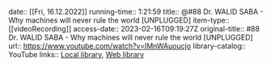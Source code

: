 date:: [[Fri, 16.12.2022]]
running-time:: 1:21:59
title:: @#88 Dr. WALID SABA - Why machines will never rule the world [UNPLUGGED]
item-type:: [[videoRecording]]
access-date:: 2023-02-16T09:19:27Z
original-title:: #88 Dr. WALID SABA - Why machines will never rule the world [UNPLUGGED]
url:: https://www.youtube.com/watch?v=IMnWAuoucjo
library-catalog:: YouTube
links:: [Local library](zotero://select/library/items/PITJ8IPM), [Web library](https://www.zotero.org/users/6520516/items/PITJ8IPM)
